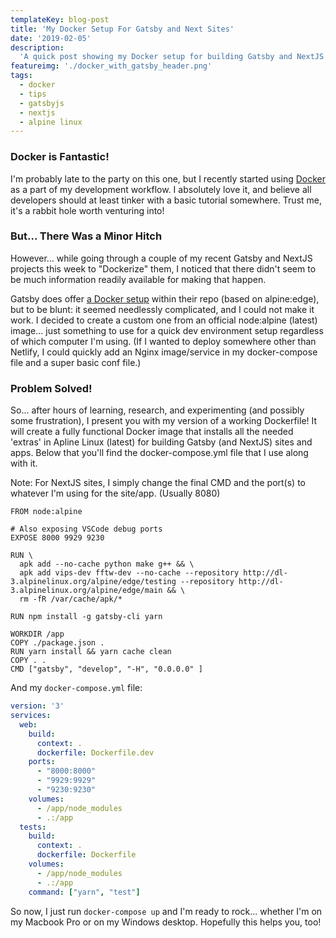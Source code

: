 ```yaml
---
templateKey: blog-post
title: 'My Docker Setup For Gatsby and Next Sites'
date: '2019-02-05'
description:
  'A quick post showing my Docker setup for building Gatsby and NextJS frontends.'
featureimg: './docker_with_gatsby_header.png'
tags:
  - docker
  - tips
  - gatsbyjs
  - nextjs
  - alpine linux
---
```


### Docker is Fantastic!

I'm probably late to the party on this one, but I recently started using [Docker](https://www.docker.com/) as a part of my development workflow. I absolutely love it, and believe all developers should at least tinker with a basic tutorial somewhere. Trust me, it's a rabbit hole worth venturing into!

### But... There Was a Minor Hitch

However... while going through a couple of my recent Gatsby and NextJS projects this week to "Dockerize" them, I noticed that there didn't seem to be much information readily available for making that happen. 

Gatsby does offer [a Docker setup](https://github.com/gatsbyjs/gatsby-docker) within their repo (based on alpine:edge), but to be blunt: it seemed needlessly complicated, and I could not make it work. I decided to create a custom one from an official node:alpine (latest) image... just something to use for a quick dev environment setup regardless of which computer I'm using. (If I wanted to deploy somewhere other than Netlify, I could quickly add an Nginx image/service in my docker-compose file and a super basic conf file.)

### Problem Solved!

So... after hours of learning, research, and experimenting (and possibly some frustration), I present you with my version of a working Dockerfile! It will create a fully functional Docker image that installs all the needed 'extras' in Apline Linux (latest) for building Gatsby (and NextJS) sites and apps. Below that you'll find the docker-compose.yml file that I use along with it.

Note: For NextJS sites, I simply change the final CMD and the port(s) to whatever I'm using for the site/app. (Usually 8080)

```docker
FROM node:alpine

# Also exposing VSCode debug ports
EXPOSE 8000 9929 9230

RUN \
  apk add --no-cache python make g++ && \
  apk add vips-dev fftw-dev --no-cache --repository http://dl-3.alpinelinux.org/alpine/edge/testing --repository http://dl-3.alpinelinux.org/alpine/edge/main && \
  rm -fR /var/cache/apk/*

RUN npm install -g gatsby-cli yarn

WORKDIR /app
COPY ./package.json .
RUN yarn install && yarn cache clean
COPY . .
CMD ["gatsby", "develop", "-H", "0.0.0.0" ]
```

And my ```docker-compose.yml``` file:

```yaml
version: '3'
services:
  web:
    build:
      context: .
      dockerfile: Dockerfile.dev
    ports:
      - "8000:8000"
      - "9929:9929"
      - "9230:9230"
    volumes:
      - /app/node_modules
      - .:/app
  tests:
    build:
      context: .
      dockerfile: Dockerfile
    volumes:
      - /app/node_modules
      - .:/app
    command: ["yarn", "test"]
```

So now, I just run ```docker-compose up``` and I'm ready to rock... whether I'm on my Macbook Pro or on my Windows desktop. Hopefully this helps you, too!